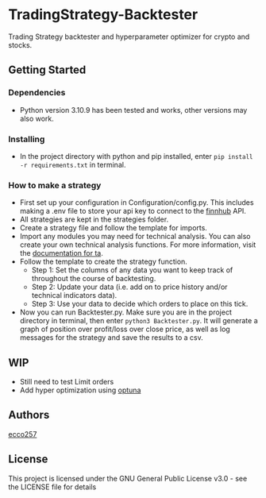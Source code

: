 # TradingStrategy-Backtester

Trading Strategy backtester and hyperparameter optimizer for crypto and stocks. 

## Getting Started

### Dependencies

* Python version 3.10.9 has been tested and works, other versions may also work.

### Installing

* In the project directory with python and pip installed, enter `pip install -r requirements.txt` in terminal.

### How to make a strategy

* First set up your configuration in Configuration/config.py. This includes making a .env file to store your api key to connect to the [finnhub](https://finnhub.io) API.
* All strategies are kept in the strategies folder.
* Create a strategy file and follow the template for imports.
* Import any modules you may need for technical analysis. You can also create your own technical analysis functions. For more information, visit the [documentation for ta](https://technical-analysis-library-in-python.readthedocs.io/en/latest/index.html).
* Follow the template to create the strategy function.
  * Step 1: Set the columns of any data you want to keep track of throughout the course of backtesting.
  * Step 2: Update your data (i.e. add on to price history and/or technical indicators data).
  * Step 3: Use your data to decide which orders to place on this tick.
* Now you can run Backtester.py. Make sure you are in the project directory in terminal, then enter `python3 Backtester.py`. It will generate a graph of position over profit/loss over close price, as well as log messages for the strategy and save the results to a csv. 

## WIP

* Still need to test Limit orders
* Add hyper optimization using [optuna](https://optuna.org)

## Authors

[ecco257](https://github.com/ecco257)

## License

This project is licensed under the GNU General Public License v3.0 - see the LICENSE file for details
